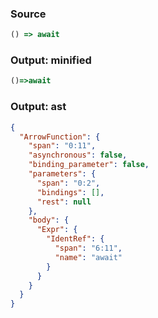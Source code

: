 ### Source
```js parse:expr
() => await
```

### Output: minified
```js
()=>await
```

### Output: ast
```json
{
  "ArrowFunction": {
    "span": "0:11",
    "asynchronous": false,
    "binding_parameter": false,
    "parameters": {
      "span": "0:2",
      "bindings": [],
      "rest": null
    },
    "body": {
      "Expr": {
        "IdentRef": {
          "span": "6:11",
          "name": "await"
        }
      }
    }
  }
}
```